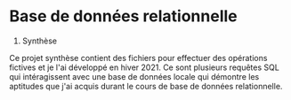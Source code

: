 
# Base de données relationnelle

1. Synthèse

Ce projet synthèse contient des fichiers pour effectuer des opérations fictives et je l'ai développé en hiver 2021. Ce sont plusieurs requêtes SQL qui intéragissent avec une base de données locale qui démontre les aptitudes que j'ai acquis durant le cours de base de données relationnelle.